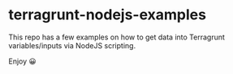 # terragrunt-nodejs-examples

This repo has a few examples on how to get data into Terragrunt variables/inputs via NodeJS scripting.

Enjoy 😀
